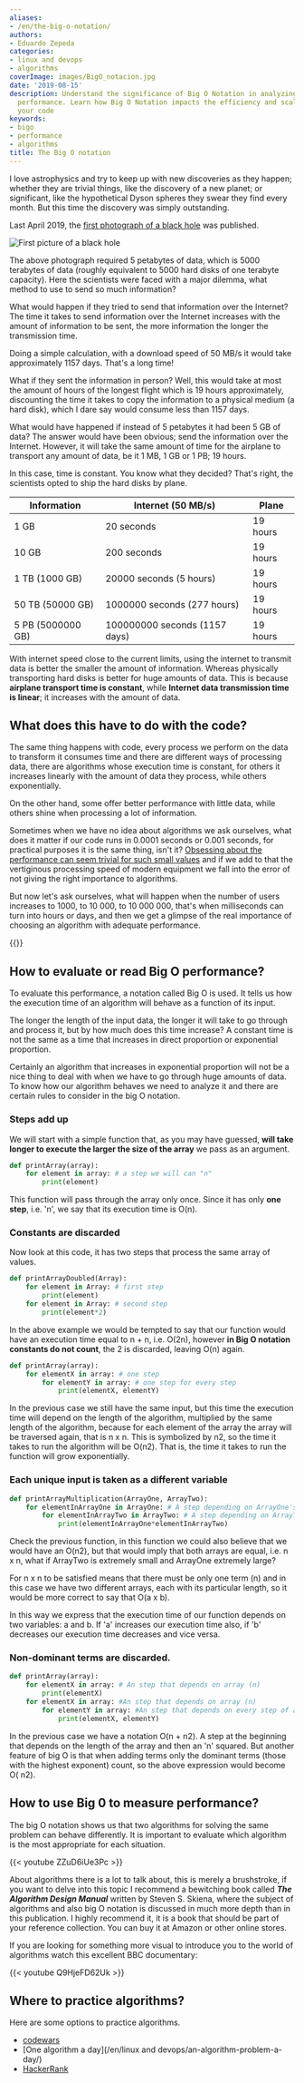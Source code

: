 ```yaml
---
aliases:
- /en/the-big-o-notation/
authors:
- Eduardo Zepeda
categories:
- linux and devops
- algorithms
coverImage: images/BigO_notacion.jpg
date: '2019-08-15'
description: Understand the significance of Big O Notation in analyzing algorithm
  performance. Learn how Big O Notation impacts the efficiency and scalability of
  your code
keywords:
- bigo
- performance
- algorithms
title: The Big O notation
---
```


I love astrophysics and try to keep up with new discoveries as they happen; whether they are trivial things, like the discovery of a new planet; or significant, like the hypothetical Dyson spheres they swear they find every month. But this time the discovery was simply outstanding.

Last April 2019, the [first photograph of a black hole](https://www.bbc.com/news/science-environment-47873592#?) was published.

![First picture of a black hole](images/BigO_notacion.jpg "First picture of a black hole")

The above photograph required 5 petabytes of data, which is 5000 terabytes of data (roughly equivalent to 5000 hard disks of one terabyte capacity). Here the scientists were faced with a major dilemma, what method to use to send so much information?

What would happen if they tried to send that information over the Internet? The time it takes to send information over the Internet increases with the amount of information to be sent, the more information the longer the transmission time.

Doing a simple calculation, with a download speed of 50 MB/s it would take approximately 1157 days. That's a long time!

What if they sent the information in person? Well, this would take at most the amount of hours of the longest flight which is 19 hours approximately, discounting the time it takes to copy the information to a physical medium (a hard disk), which I dare say would consume less than 1157 days.

What would have happened if instead of 5 petabytes it had been 5 GB of data? The answer would have been obvious; send the information over the Internet. However, it will take the same amount of time for the airplane to transport any amount of data, be it 1 MB, 1 GB or 1 PB; 19 hours.

In this case, time is constant. You know what they decided? That's right, the scientists opted to ship the hard disks by plane.

| Information       | Internet (50 MB/s)            | Plane    |
| ----------------- | ----------------------------- | -------- |
| 1 GB              | 20 seconds                    | 19 hours |
| 10 GB             | 200 seconds                   | 19 hours |
| 1 TB (1000 GB)    | 20000 seconds (5 hours)       | 19 hours |
| 50 TB (50000 GB)  | 1000000 seconds (277 hours)   | 19 hours |
| 5 PB (5000000 GB) | 100000000 seconds (1157 days) | 19 hours |

With internet speed close to the current limits, using the internet to transmit data is better the smaller the amount of information. Whereas physically transporting hard disks is better for huge amounts of data. This is because **airplane transport time is constant**, while **Internet data transmission time is linear**; it increases with the amount of data.

## What does this have to do with the code?

The same thing happens with code, every process we perform on the data to transform it consumes time and there are different ways of processing data, there are algorithms whose execution time is constant, for others it increases linearly with the amount of data they process, while others exponentially. 

On the other hand, some offer better performance with little data, while others shine when processing a lot of information.

Sometimes when we have no idea about algorithms we ask ourselves, what does it matter if our code runs in 0.0001 seconds or 0.001 seconds, for practical purposes it is the same thing, isn't it? [Obsessing about the performance can seem trivial for such small values](/en/opinions/dont-obsess-about-your-web-application-performance/) and if we add to that the vertiginous processing speed of modern equipment we fall into the error of not giving the right importance to algorithms.

But now let's ask ourselves, what will happen when the number of users increases to 1000, to 10 000, to 10 000 000, that's when milliseconds can turn into hours or days, and then we get a glimpse of the real importance of choosing an algorithm with adequate performance.

{{<ad>}}

## How to evaluate or read Big O performance?

To evaluate this performance, a notation called Big O is used. It tells us how the execution time of an algorithm will behave as a function of its input.

The longer the length of the input data, the longer it will take to go through and process it, but by how much does this time increase? A constant time is not the same as a time that increases in direct proportion or exponential proportion.

Certainly an algorithm that increases in exponential proportion will not be a nice thing to deal with when we have to go through huge amounts of data. To know how our algorithm behaves we need to analyze it and there are certain rules to consider in the big O notation.

### Steps add up

We will start with a simple function that, as you may have guessed, **will take longer to execute the larger the size of the array** we pass as an argument.

```python
def printArray(array):
    for element in array: # a step we will can "n"
        print(element)
```

This function will pass through the array only once. Since it has only **one step**, i.e. 'n', we say that its execution time is O(n).

### Constants are discarded

Now look at this code, it has two steps that process the same array of values.

```python
def printArrayDoubled(Array):
    for element in Array: # first step
        print(element)
    for element in Array: # second step
        print(element*2)
```

In the above example we would be tempted to say that our function would have an execution time equal to n + n, i.e. O(2n), however **in Big O notation constants do not count**, the 2 is discarded, leaving O(n) again.

```python
def printArray(array):
    for elementX in array: # one step
        for elementY in array: # one step for every step
            print(elementX, elementY)
```

In the previous case we still have the same input, but this time the execution time will depend on the length of the algorithm, multiplied by the same length of the algorithm, because for each element of the array the array will be traversed again, that is n x n. This is symbolized by n2, so the time it takes to run the algorithm will be O(n2). That is, the time it takes to run the function will grow exponentially.

### Each unique input is taken as a different variable

```python
def printArrayMultiplication(ArrayOne, ArrayTwo):
    for elementInArrayOne in ArrayOne: # A step depending on ArrayOne's length
        for elementInArrayTwo in ArrayTwo: # A step depending on ArrayTwo's length
            print(elementInArrayOne*elementInArrayTwo)
```

Check the previous function, in this function we could also believe that we would have an O(n2), but that would imply that both arrays are equal, i.e. n x n, what if ArrayTwo is extremely small and ArrayOne extremely large?

For n x n to be satisfied means that there must be only one term (n) and in this case we have two different arrays, each with its particular length, so it would be more correct to say that O(a x b).

In this way we express that the execution time of our function depends on two variables: a and b. If 'a' increases our execution time also, if 'b' decreases our execution time decreases and vice versa.

### Non-dominant terms are discarded.

```python
def printArray(array):
    for elementX in array: # An step that depends on array (n)
        print(elementX)
    for elementX in array: #An step that depends on array (n)
        for elementY in array: #An step that depends on every step of array (n squared)
            print(elementX, elementY)
```

In the previous case we have a notation O(n + n2). A step at the beginning that depends on the length of the array and then an 'n' squared. But another feature of big O is that when adding terms only the dominant terms (those with the highest exponent) count, so the above expression would become O( n2).

## How to use Big 0 to measure performance?

The big O notation shows us that two algorithms for solving the same problem can behave differently. It is important to evaluate which algorithm is the most appropriate for each situation.

{{< youtube ZZuD6iUe3Pc >}}

About algorithms there is a lot to talk about, this is merely a brushstroke, if you want to delve into this topic I recommend a bewitching book called **_The Algorithm Design Manual_** written by Steven S. Skiena, where the subject of algorithms and also big O notation is discussed in much more depth than in this publication. I highly recommend it, it is a book that should be part of your reference collection. You can buy it at Amazon or other online stores.

If you are looking for something more visual to introduce you to the world of algorithms watch this excellent BBC documentary:

{{< youtube Q9HjeFD62Uk >}}

## Where to practice algorithms?

Here are some options to practice algorithms.

* [codewars](/en/opinions/top-5-favorite-algorithm-problems-at-codewars/)
* [One algorithm a day](/en/linux and devops/an-algorithm-problem-a-day/)
* [HackerRank](https://www.hackerrank.com/#?)